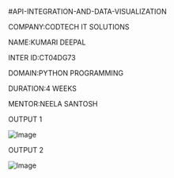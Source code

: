 #API-INTEGRATION-AND-DATA-VISUALIZATION

COMPANY:CODTECH IT SOLUTIONS

NAME:KUMARI DEEPAL

INTER ID:CT04DG73

DOMAIN:PYTHON PROGRAMMING

DURATION:4 WEEKS

MENTOR:NEELA SANTOSH

OUTPUT 1

![Image](https://github.com/user-attachments/assets/3e5eb435-ae70-4c05-bd2a-fab64e71ecff)

OUTPUT 2

![Image](https://github.com/user-attachments/assets/28300497-eac7-4ace-95f1-dec3ab47bd6c)
